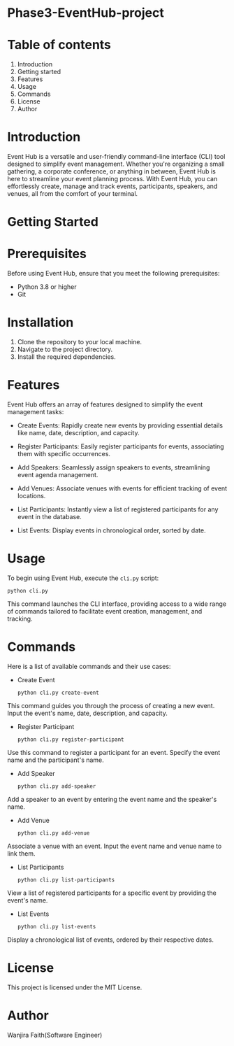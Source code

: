# Phase3-EventHub-project

# Table of contents
1. Introduction
2. Getting started
3. Features
4. Usage
5. Commands
6. License
7. Author

# Introduction
Event Hub is a versatile and user-friendly command-line interface (CLI) tool designed to simplify event management. Whether you're organizing a small gathering, a corporate conference, or anything in between, Event Hub is here to streamline your event planning process. With Event Hub, you can effortlessly create, manage and track events, participants, speakers, and venues, all from the comfort of your terminal.

# Getting Started
 # Prerequisites
Before using Event Hub, ensure that you meet the following prerequisites:

* Python 3.8 or higher
* Git 

 # Installation
 1. Clone the repository to your local machine.
 2. Navigate to the project directory.
 3. Install the required dependencies.

# Features
Event Hub offers an array of features designed to simplify the event management tasks:

* Create Events: Rapidly create new events by providing essential details like name, date, description, and capacity.

* Register Participants: Easily register participants for events, associating them with specific occurrences.

* Add Speakers: Seamlessly assign speakers to events, streamlining event agenda management.

* Add Venues: Associate venues with events for efficient tracking of event locations.

* List Participants: Instantly view a list of registered participants for any event in the database.

* List Events: Display events in chronological order, sorted by date.

# Usage
To begin using Event Hub, execute the `cli.py` script: 

    python cli.py

This command launches the CLI interface, providing access to a wide range of commands tailored to facilitate event creation, management, and tracking.

# Commands
Here is a list of available commands and their use cases:
 - Create Event
          
       python cli.py create-event

 This command guides you through the process of creating a new event. Input the event's name, date, description, and capacity.

 - Register Participant

       python cli.py register-participant

Use this command to register a participant for an event. Specify the event name and the participant's name.

- Add Speaker

      python cli.py add-speaker

Add a speaker to an event by entering the event name and the speaker's name.

- Add Venue

      python cli.py add-venue

Associate a venue with an event. Input the event name and venue name to link them.

- List Participants

      python cli.py list-participants

View a list of registered participants for a specific event by providing the event's name.

- List Events

      python cli.py list-events

Display a chronological list of events, ordered by their respective dates.

# License
This project is licensed under the MIT License. 

# Author
Wanjira Faith(Software Engineer)
